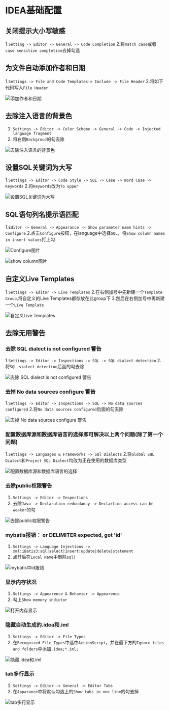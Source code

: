 # IDEA基础配置

## 关闭提示大小写敏感

1.`Setting -> Editor -> General -> Code Completion`
2.将`match case`或者`case sensitive completion`去掉勾选

## 为文件自动添加作者和日期

1.`Settings -> File and Code Templates-> Include -> File Header`
2.将如下代码写入`File Header`

![添加作者和日期](../pics/file_header.png)

## 去除注入语言的背景色

1. `Settings -> Editor -> Color Scheme -> General -> Code -> Injected language fragment`
2. 将右侧`Backgroud`的勾去除

![去除注入语言的背景色](../pics/inject_language_fragment.png)

## 设置SQL关键词为大写

1.`Settings -> Editor -> Code Style -> SQL -> Case -> Word Case -> Keywords`
2.将`Keywords`改为`To upper`

![设置SQL关键词为大写](../pics/sql_keyword.png)

## SQL语句列名提示语匹配

1.`Editor -> General -> Appearance -> Show parameter name hints -> Configure`
2.点击`Configure`按钮，在language中选择`SQL`，将`Show column names in insert values`打上勾

![Configure图片](../pics/sql_show_parameter.png)

![show column图片](../pics/sql_show_column.png)

## 自定义Live Templates

1.`Settings -> Editor -> Live Templates`
2.在右侧加号中先新建一个`Template Group`,将自定义的Live Templates都存放在此group下
3.然后在右侧加号中再新建一个`Live Template`

![自定义Live Templates](../pics/live_template.png)

## 去除无用警告

### 去除 SQL dialect is not configured 警告

1.`Settings -> Editor -> Inspections -> SQL -> SQL dialect detection`
2.将`SQL sialect detection`后面的勾去除

![去除 SQL dialect is not configured 警告](../pics/sql_dialect_detection.png)

### 去掉 No data sources configure 警告

1.`Settings -> Editor -> Inspections -> SQL -> No data sources configured`
2.将`No data sources configured`后面的勾去除

![去掉 No data sources configure 警告](../pics/no_data_sources_configured.png)

### 配置数据库源和数据库语言的选择即可解决以上两个问题(除了第一个问题)

1.`Settings -> Languages & Frameworks -> SQl Dialects`
2.将`Global SQL Dialect`和`Project SQL Dialect`均改为正在使用的数据库类型

![配置数据库源和数据库语言的选择](../pics/sql_dialect.png)

### 去除public权限警告

1. `Settings -> Editor -> Inspections`
2. 去除`Java -> Declaration redundancy -> Declartion access can be weaker`的勾

![去除public权限警告](../pics/access_check.png)

### mybatis报错：<statement> or DELIMITER expected, got 'id'

1. `Settings -> Language Injections -> xml:iBatis3:sql|select|insert|update|delete|statement`
2. 点开后在`Local Name`中删除`sql|`

![mybatis中id报错](../pics/mybatis_id_error.png)

### 显示内存状况

1. `Settings -> Appearence & Behavior -> Appearence`
2. 勾上`Show memory indictor`

![打开内存显示](../pics/show_memory.png)

### 隐藏自动生成的.idea和.iml

1. `Settings -> Editor -> File Types`
2. 在`Recognized File Types`中选中`ActionScript`，并在最下方的`Ignore files and folders`中添加`.idea;*.iml;`

![隐藏.idea和.iml](../pics/hide_file.png)

### tab多行显示

1. `Settings -> Editor -> General -> Editor Tabs`
2. 在`Apparance`中将默认勾选上的`Show tabs in one line`的勾去掉

![tab多行显示](../pics/mutil_tab.png)